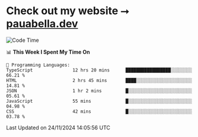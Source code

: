 # Check out my website ⭢ [pauabella.dev](https://pauabella.dev)

<!--START_SECTION:waka-->
![Code Time](http://img.shields.io/badge/Code%20Time-3%2C911%20hrs%2049%20mins-blue)

📊 **This Week I Spent My Time On** 

```text
💬 Programming Languages: 
TypeScript               12 hrs 20 mins      █████████████████░░░░░░░░   66.21 % 
HTML                     2 hrs 45 mins       ████░░░░░░░░░░░░░░░░░░░░░   14.81 % 
JSON                     1 hr 2 mins         █░░░░░░░░░░░░░░░░░░░░░░░░   05.61 % 
JavaScript               55 mins             █░░░░░░░░░░░░░░░░░░░░░░░░   04.98 % 
CSS                      42 mins             █░░░░░░░░░░░░░░░░░░░░░░░░   03.78 % 
```


 Last Updated on 24/11/2024 14:05:56 UTC
<!--END_SECTION:waka-->
